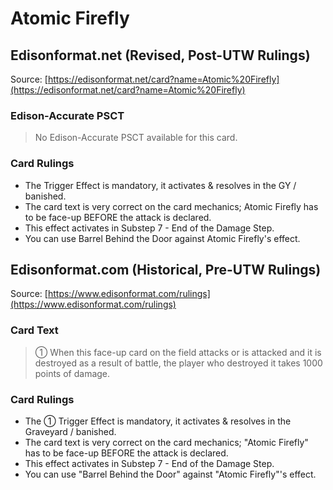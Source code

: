# Atomic Firefly

## Edisonformat.net (Revised, Post-UTW Rulings)

Source: [https://edisonformat.net/card?name=Atomic%20Firefly](https://edisonformat.net/card?name=Atomic%20Firefly)

### Edison-Accurate PSCT

> No Edison-Accurate PSCT available for this card.

### Card Rulings

*   The Trigger Effect is mandatory, it activates & resolves in the GY / banished.
*   The card text is very correct on the card mechanics; Atomic Firefly has to be face-up BEFORE the attack is declared.
*   This effect activates in Substep 7 - End of the Damage Step.
*   You can use Barrel Behind the Door against Atomic Firefly's effect.


## Edisonformat.com (Historical, Pre-UTW Rulings)

Source: [https://www.edisonformat.com/rulings](https://www.edisonformat.com/rulings)

### Card Text

> ① When this face-up card on the field attacks or is attacked and it is destroyed as a result of battle, the player who destroyed it takes 1000 points of damage.

### Card Rulings

*   The ① Trigger Effect is mandatory, it activates & resolves in the Graveyard / banished.
*   The card text is very correct on the card mechanics; "Atomic Firefly" has to be face-up BEFORE the attack is declared.
*   This effect activates in Substep 7 - End of the Damage Step.
*   You can use "Barrel Behind the Door" against "Atomic Firefly"'s effect.


